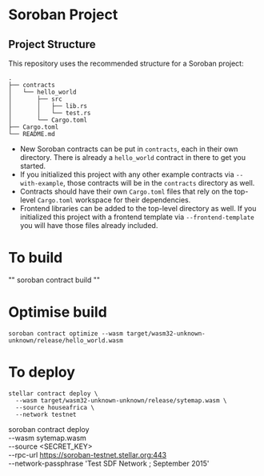 # Soroban Project

## Project Structure

This repository uses the recommended structure for a Soroban project:
```text
.
├── contracts
│   └── hello_world
│       ├── src
│       │   ├── lib.rs
│       │   └── test.rs
│       └── Cargo.toml
├── Cargo.toml
└── README.md
```

- New Soroban contracts can be put in `contracts`, each in their own directory. There is already a `hello_world` contract in there to get you started.
- If you initialized this project with any other example contracts via `--with-example`, those contracts will be in the `contracts` directory as well.
- Contracts should have their own `Cargo.toml` files that rely on the top-level `Cargo.toml` workspace for their dependencies.
- Frontend libraries can be added to the top-level directory as well. If you initialized this project with a frontend template via `--frontend-template` you will have those files already included.

# To build
""
soroban contract build
""
# Optimise build
`
soroban contract optimize --wasm target/wasm32-unknown-unknown/release/hello_world.wasm
`

# To deploy
```
stellar contract deploy \
  --wasm target/wasm32-unknown-unknown/release/sytemap.wasm \
  --source houseafrica \
  --network testnet

```

soroban contract deploy \
    --wasm sytemap.wasm \
    --source <SECRET_KEY> \
    --rpc-url https://soroban-testnet.stellar.org:443 \
    --network-passphrase 'Test SDF Network ; September 2015'